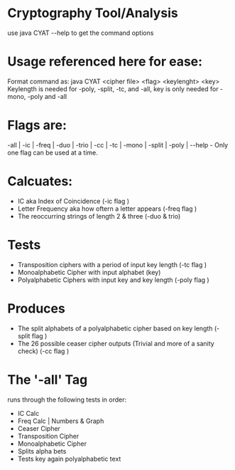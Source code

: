 # Cryptography Tool/Analysis

use java CYAT --help to get the command options

# Usage referenced here for ease:
Format command as: java CYAT \<cipher file\> \<flag\> \<keylenght\> \<key\>
Keylength is needed for -poly, -split, -tc, and -all, key is only needed for -mono, -poly and -all
  
# Flags are: 
-all | -ic | -freq | -duo | -trio | -cc | -tc | -mono | -split | -poly | --help - Only one flag can be used at a time.

# Calcuates:
- IC aka Index of Coincidence (-ic flag )
- Letter Frequency aka how oftern a letter appears (-freq flag )
- The reoccurring strings of length 2 & three (-duo & trio)

# Tests
- Transposition ciphers with a period of input key length (-tc flag )
- Monoalphabetic Cipher with input alphabet (key)
- Polyalphabetic Ciphers with input key and key length (-poly flag )

# Produces
- The split alphabets of a polyalphabetic cipher based on key length (-split flag )
- The 26 possible ceaser cipher outputs (Trivial and more of a sanity check) (-cc flag )

# The '-all' Tag
runs through the following tests in order:
- IC Calc
- Freq Calc | Numbers & Graph
- Ceaser Cipher
- Transposition Cipher
- Monoalphabetic Cipher
- Splits alpha bets
- Tests key again polyalphabetic text
